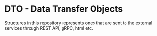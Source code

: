 # DTO - Data Transfer Objects
Structures in this repository represents ones that are sent to the external services through REST API, gRPC, html etc.